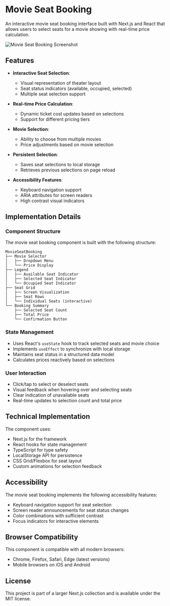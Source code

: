 # Movie Seat Booking

An interactive movie seat booking interface built with Next.js and React that allows users to select seats for a movie showing with real-time price calculation.

![Movie Seat Booking Screenshot](https://ik.imagekit.io/nagoevid/nextjs-projects/movie-seat-booking.png?updatedAt=1748937197195)

## Features

- **Interactive Seat Selection**:
  - Visual representation of theater layout
  - Seat status indicators (available, occupied, selected)
  - Multiple seat selection support

- **Real-time Price Calculation**:
  - Dynamic ticket cost updates based on selections
  - Support for different pricing tiers

- **Movie Selection**:
  - Ability to choose from multiple movies
  - Price adjustments based on movie selection

- **Persistent Selection**:
  - Saves seat selections to local storage
  - Retrieves previous selections on page reload

- **Accessibility Features**: 
  - Keyboard navigation support
  - ARIA attributes for screen readers
  - High contrast visual indicators

## Implementation Details

### Component Structure

The movie seat booking component is built with the following structure:
```
MovieSeatBooking
├── Movie Selector
│   ├── Dropdown Menu
│   └── Price Display
├── Legend
│   ├── Available Seat Indicator
│   ├── Selected Seat Indicator
│   └── Occupied Seat Indicator
├── Seat Grid
│   ├── Screen Visualization
│   ├── Seat Rows
│   └── Individual Seats (interactive)
└── Booking Summary
    ├── Selected Seat Count
    ├── Total Price
    └── Confirmation Button
```

### State Management

- Uses React's `useState` hook to track selected seats and movie choice
- Implements `useEffect` to synchronize with local storage
- Maintains seat status in a structured data model
- Calculates prices reactively based on selections

### User Interaction

- Click/tap to select or deselect seats
- Visual feedback when hovering over and selecting seats
- Clear indication of unavailable seats
- Real-time updates to selection count and total price

## Technical Implementation

The component uses:

- Next.js for the framework
- React hooks for state management
- TypeScript for type safety
- LocalStorage API for persistence
- CSS Grid/Flexbox for seat layout
- Custom animations for selection feedback

## Accessibility

The movie seat booking implements the following accessibility features:

- Keyboard navigation support for seat selection
- Screen reader announcements for seat status changes
- Color combinations with sufficient contrast
- Focus indicators for interactive elements

## Browser Compatibility

This component is compatible with all modern browsers:

- Chrome, Firefox, Safari, Edge (latest versions)
- Mobile browsers on iOS and Android

## License

This project is part of a larger Next.js collection and is available under the MIT license.